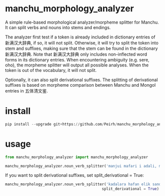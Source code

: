 # manchu_morphology_analyzer
A simple rule-based morphological analyzer/morpheme splitter for Manchu. It can split verbs and nouns into stems and endings. 

The analyzer first test if a token is already included in dictionary entries of 新满汉大辞典, if so, it will not split. Otherwise, it will try to split the token into stem and suffixes, making sure that the stem can be found in the dictionary 新满汉大辞典.
Note that 新满汉大辞典 only includes non-inflected word forms in its dictionary entries.
When encountering ambiguity (e.g. sere, oho), the morpheme splitter will output all possible analyses. 
When the token is out of the vocabulary, it will not split.

Optionally, it can also split derivational suffixes. The splitting of derivational suffixes is based on morpheme comparison between Manchu and Mongol entries in 五体清文鉴.

# install
```python
pip install --upgrade git+https://github.com/Peirh/manchu_morphology_analyzer.git
```

# usage
```python
from manchu_morphology_analyzer import manchu_morphology_analyzer

manchu_morphology_analyzer.noun_verb_splitter('manjui mafari i adali, muse sasa gabtambi')
```

If you want to split derivational suffixes, set split_derivational = True:
```python
manchu_morphology_analyzer.noun_verb_splitter('kadalara hafan elik sandari semin no cy uthai acanjimbi',
                                            split_derivational = True)
```
